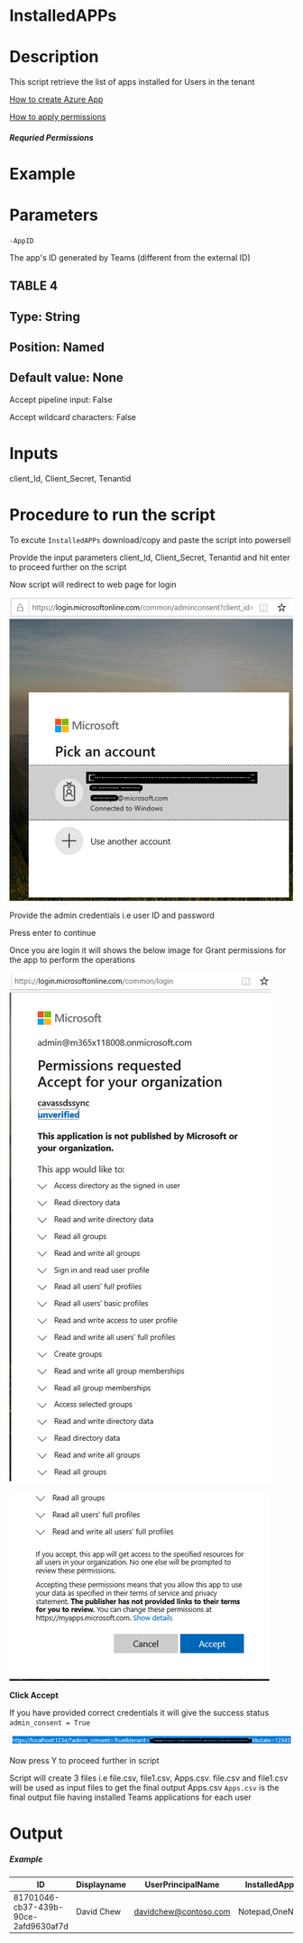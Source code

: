 # InstalledAPPs

# Description

   This script retrieve the list of apps installed for Users in the tenant
   
   [How to create Azure App](https://docs.microsoft.com/en-us/graph/auth-register-app-v2)

   [How to apply permissions](https://docs.microsoft.com/en-us/graph/notifications-integration-app-registration)
   
##### Requried Permissions

# Example

# Parameters

`-AppID`

The app's ID generated by Teams (different from the external ID)

 TABLE 4
 ---------------
 Type:	String
 -----------------
 Position:	Named
 -----------------
 Default value:	None
 -------------------
 Accept pipeline input:	False
 
 Accept wildcard characters:	False

# Inputs

client_Id, Client_Secret, Tenantid 

# Procedure to run the script

To excute `InstalledAPPs` download/copy and paste the script into powersell

Provide the input parameters client_Id, Client_Secret, Tenantid and hit enter to proceed further on the script

Now script will redirect to web page for login

![Signin](https://github.com/Geetha63/MS-Teams-Scripts/blob/master/Images/Siginin.png)

Provide the admin credentials i.e user ID and password

Press enter to continue

Once you are login it will shows the below image for Grant permissions for the app to perform the operations

![GrantPermission](https://github.com/Geetha63/MS-Teams-Scripts/blob/master/Images/GrantPermissions.png)

![GrantPermission](https://github.com/Geetha63/MS-Teams-Scripts/blob/master/Images/GrantPermissions2.png)

**Click Accept**

If you have provided correct credentials it will give the success status `admin_consent = True`

![Admin Consent](https://github.com/Geetha63/MS-Teams-Scripts/blob/master/Images/AdminConsent.png)

Now press Y to proceed further in script

Script will create 3 files i.e file.csv, file1.csv, Apps.csv. file.csv and file1.csv will be used as input files to get the final output Apps.csv
`Apps.csv` is the final output file having installed Teams applications for each user

# Output

##### Example

| ID | Displayname |UserPrincipalName | InstalledApps |
|----|-------------|------------------|---------------|
|81701046-cb37-439b-90ce-2afd9630af7d|David Chew|davidchew@contoso.com|Notepad,OneNote|
